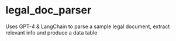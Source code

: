 # legal_doc_parser
Uses GPT-4 &amp; LangChain to parse a sample legal document, extract relevant info and produce a data table 
